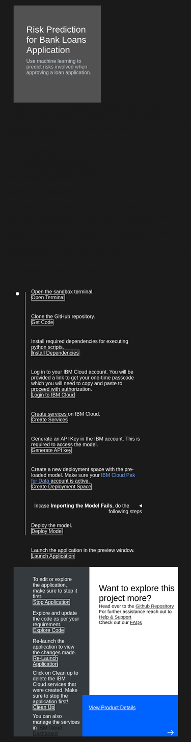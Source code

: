 <html>
<head>
<meta name="viewport" content="width=device-width, initial-scale=1">
<style>
  html,
  div,
  body {
    background-color: #1a1a1a;
    font-family: 'IBM Plex Sans', sans-serif;
    font-size: 16px;
    outline: none;
  }
  body {
    font-family: Helvetica, sans-serif;
  }
  /* The actual timeline (the vertical ruler) */
  .timeline {
    position: relative;
    max-width: 1200px;
    margin: 0 auto;
    margin-left: 50px;
  }
  .content p {
    margin: 0px;
  }
  .content .afterbutton
  {
    padding-top: 16px;
  }
  /* The actual timeline (the vertical ruler) */
  .timeline::after {
    content: '';
    position: absolute;
    width: 1px;
    background-color: white;
    top: 15px;
    bottom: 80px;
    left: 18px;
    margin-left: -2px;
  }
  /* Container around content */
  .container {
    padding: 0px 0px;
    width: 70%;
    align-content: left;
    margin: 0px 0px 0px 0px;
    margin-left: 25px;
    margin-top: 32px;
  }
  /* The circles on the timeline */
  .container::after {
    content: '';
    position: absolute;
    width: 10px;
    height: 10px;
    right: -6px;
    background-color: white;
    border: 0px solid #FF9F55;
    top: 15px;
    border-radius: 50%;
    z-index: 1;
    margin: 0px 0px 0px 0px;
  }
  /* Place the container to the left */
  .left {
    left: 0px;
  }
  /* Place the container to the right */
  .right {
    left: 0px;
  }
  /* Add arrows to the left container (pointing right) */
  .left::before {
    content: " ";
    height: 0;
    top: 22px;
    width: 0;
    z-index: 1;
    right: 30px;
    border: medium solid white;
    border-width: 10px 0 10px 10px;
    border-color: transparent transparent transparent white;
  }
  /* Fix the circle for containers on the right side */
  .right::after {
    left: -13px;
  }
  /* The actual content */
  .content {
    padding: 5px 10px;
    color: white;
    background: transparent;
  }
  .button.is-dark.is-medium {
    font-family: 'IBM Plex Sans', sans-serif;
    background: transparent;
    border-color: white;
    color: #fff;
    border: 1px solid white;
    border-radius: 0px;
    min-width: 180px;
    font-size: 16px;
    text-align: left;
    min-height: 48px;
    margin: 0px;
    justify-content:left;
  }
  .button.is-dark.is-medium:hover {
    font-family: 'IBM Plex Sans', sans-serif;
    background-color: #2a67f5;
    border-color: white;
    color: #fff;
    text-decoration: none;
  }
  .footer {
    display: flex;
    background-color: #343A3E;
    margin-top: 20px;
    padding: 0px;
    max-width: 1200px;
    margin-left: 30px;
    margin-right: 30px;
  }
  .github-icon {
    min-height: 100%;
    min-width: 100%;
    object-fit: cover;
    object-position: 2500% 1000px;
    opacity: 15%;
    bottom: 15px;
  }
  .image-content {
    padding: 5px 10px;
    background: transparent;
    color: black;
    position: absolute;
    font-size: 27px;
  }
  .image-div {
    position: relative;
    background-color: white;
    min-width: 50%;
    background-image: linear-gradient(rgba(255,255,255,0.9), rgba(255,255,255,0.9)), url("https://raw.githubusercontent.com/IBM/Developer-Playground/master/didact/images/github.svg");
    background-position: -100px 120px;
    background-repeat: no-repeat;
    padding-top: 20px;
    padding-left: 20px;
  }
  .image-btn {
    position: absolute;
    right: 0;
    bottom: 0%;
    background-color: #0062FF;
    width: 300px;
    padding: 0px;
    padding-bottom: 20px;
  }
  .image-link span 
  {
    float: right;
    font-size: 32px;
    padding-right: 20px;
  }
  .image-btn .image-link:hover
  {   
    text-decoration: none;
    color: white;
    background-color: #0353E9;
  }
  .image-btn  a:hover
  {
    text-decoration: none;
    color: white;
  }
  .image-link {
    color: white;
    display: block;
    padding: 5px 10px 5px 10px;
    line-height: 28px;
    font-size: 16px;
  }
  .header
  {
    background-image: url('https://s3.us.cloud-object-storage.appdomain.cloud/developer/default/patterns/create-a-web-based-intelligent-bank-loan-application-for-a-loan-agent/header.jpg');
    background-position: right;
    width: 95%;
    min-height: 70px;
    display: inline-block;
    margin-top: 20px;
    margin-bottom: 20px;
    margin-left: 30px;
    margin-right: 30px;
    max-width: 1200px;
    background-repeat: no-repeat;
    background-size: 700px 500px;
  }
  .header .right-content
  {
    float: left;
    width: 50%;
    background-color: #525252;
    min-height: 270px;
    font-size: 16px;
  }
  .header .right-content h4
  {
    background: none;
    color: #C1C7CD;
    padding-left: 25px;
    padding-right: 25px;
  }
  .header .right-content div
  {
    background: none;
    color: #C1C7CD;
    padding-left: 15px;
    padding-right: 25px;
    font-size: 16px;
    margin-bottom: 10px;
  }
  .header .right-content ul
  {
    margin: 0px;
    margin-left: 25px;
    margin-bottom: 10px;
    line-height: 16px;
  }
  .container a
  {
    color: #78A9FF;
    background-color: transparent;
    text-decoration: none;
  }
  .container a:visited
  {
    color: #BE95FF;
    background-color: transparent;
    text-decoration: none;
  }
  .apptitle
  {
    margin-left: 25px;
    margin-top: 20px;
    margin-bottom: 0px;
    font-size: 28px;
    color: white;
  }
  .subheading
  {
    margin-left: 25px;
    margin-top: 0px;
    margin-bottom: 0px;
    font-size: 16px;
    color: #c1c7cd;
  }
  .no-hover:hover
  {
    color: #A6C8FF !important;
  }
  .section{
    margin-top: 5px;
    margin-bottom:-50px;
  }
  summary{
    float:left;
  }
  details > summary { 
    list-style-image: url("https://raw.githubusercontent.com/IBM/Developer-Playground/development/didact/images/arrow-right.svg");
    direction:rtl;
  }
  details[open] > summary {
      list-style-image: url("https://raw.githubusercontent.com/IBM/Developer-Playground/development/didact/images/arrow-down.svg");
  }
  .step{
      margin-bottom: 50px;
  }
  details{
      margin-bottom: 20px;
  }
  a:hover{
      color: #A6C8FF;
      text-decoration: underline;
  }
  a:visited{
      color: #BE95FF;
  }
</style>
</head>
<body>
    <div class="header">
      <div class="right-content" style="padding-top:35px;">
        <div class="apptitle" style="font-size: 28px; color: white; padding-top: 5px">
          Risk Prediction for Bank Loans Application
        </div>
        <div class="subheading">
        Use machine learning to predict risks involved when approving a loan application.
        </div>
      </div>
    </div>
      <div class="section" style="font-size: 16px ; margin-top: -20px">
        In a typical bank loan department, the loan agent receives an application from a customer. The agent then considers several factors to decide whether the loan should be approved or rejected. Loan agents can use machine learning to improve the decision-making process. This bank loan application uses a machine learning model deployed on Cloud Pak for Data to predict the risk of a loan application. 
      </div>
   <div class="section">
      <p style="font-size:24px">Execution Flow </p>
      <div class="right-content">
      <ol>
        <li>Create a deployment space using Watson Machine Learning in IBM Cloud Pak for Data platform and deploy a pre-trained machine learning model.</li> 
        <li>Prompt the user for application details.</li>  
        <li>Make a Watson Machine Learning REST API call to invoke the machine learning model with the specified input.</li> 
        <li>Return the risk associated with the loan application.</li> 
      </ol>
      </div>
      </div>
   <div class="section">
    <p style="font-size:24px">Learning Resources</p>
    <div class="right-content">
      <a href="https://developer.ibm.com/articles/modernizing-your-bank-loan-department/">Modernizing a loan bank department</a></br>
    </div>
   </div>
   <div class="section">
      <p style="font-size:24px">Included Components</p>
      <div class="right-content">
          <p>This  application uses the following <a href="https://www.ibm.com/products/cloud-pak-for-data">IBM Cloud Pak for Data services</a>:</p>
          <p><a href="https://cloud.ibm.com/objectstorage">Cloud Object Storage</a>: IBM Cloud Object Storage is a highly scalable cloud storage service, designed for high durability, resiliency and security.</p>
          <p><a href="https://cloud.ibm.com/catalog/services/machine-learning">Watson Machine Learning</a>: Deploy, manage and integrate machine learning models into your applications and services in as little as one click.</p>
          <p><a href="https://cloud.ibm.com/catalog/services/watson-studio">Watson Studio</a>: Develop sophisticated machine learning models using Notebooks and code-free tools to infuse AI throughout your business.</p>
      </div>
   </div>
   <div class="section">
   <p style="font-size:24px">Pre-requisites</p>
    <div class="right-content">
    <p>IBM Cloud Account - <a href="https://cloud.ibm.com/registration/trial?cm_sp=ibmdev--developer-sandbox--cloudreg"> Create</a>  one for free.</p>
      <p>IBM Cloud Pak for Data Account - <a href="https://dataplatform.cloud.ibm.com/home2?context=cpdaas?cm_sp=ibmdev--developer-sandbox--cloudreg">Login </a> or<a href="https://dataplatform.cloud.ibm.com/registration/stepone?context=cpdaas&apps=all?cm_sp=ibmdev--developer-sandbox--cloudreg"> Create</a> one for free.</p>
    </div>
   </div>
    <div class="section">
   <p style="font-size:24px">Instructions</p>
   <div class="right-content">
      Please follow all the below steps in proper sequence.
   </div>
   <br>
   </div>
    <div class="timeline">
        <div style="margin-top:0px;padding-top:0px;"class="container right">
            <div class="content">
                <p>Open the sandbox terminal.</p>
                <a class="button is-dark is-medium" title="Open Terminal" href="didact://?commandId=terminal-for-sandbox-container:new">Open Terminal</a><br>
            </div>
        </div>
   <div class="container right">
         <div class="content">
            <p>Clone the GitHub repository.</p>
          <a class="button is-dark is-medium" title="Clone the Repo" href="didact://?commandId=extension.sendToTerminal&text=BankLoanApp%7Cget-code%7Csandbox%20terminal|git%20clone%20-b%20bank-loan%20https://github.com/IBM/Developer-Playground.git%20${CHE_PROJECTS_ROOT}/bank-loan/%20%26%26%20cd%20${CHE_PROJECTS_ROOT}/bank-loan/">Get Code</a>
         </div>
      </div>
     <div class="container right">
        <div class="content">
          <p>Install required dependencies for executing python scripts.</p>
          <a class="button is-dark is-medium" title="Install Dependencies" href="didact://?commandId=extension.sendToTerminal&text=BankLoanApp%7Cinstall-dependencies%7Csandbox%20terminal|cd%20${CHE_PROJECTS_ROOT}/bank-loan;pip3.8%20install%20-r%20requirements.txt">Install Dependencies</a>
        </div>
     </div>
      <div class="container right">
        <div class="content">
          <p>Log in to your IBM Cloud account. You will be provided a link to get your one-time passcode which you will need to copy and paste to proceed with authorization.</p>
          <a class="button is-dark is-medium" title="Login to IBM Cloud" href="didact://?commandId=extension.sendToTerminal&text=BankLoanApp%7Cibm-login%7Csandbox%20terminal|cd%20${CHE_PROJECTS_ROOT}/bank-loan%20%26%26%20chmod%20%2Bx%20.%2Flogin.sh%20%26%26%20.%2Flogin.sh">Login to IBM Cloud</a>  
        </div>
      </div>
      <div class="container right">
        <div class="content">
          <p>Create services on IBM Cloud.</p>
          <a class="button is-dark is-medium" title="Create Services" href="didact://?commandId=extension.sendToTerminal&text=BankLoanApp%7Ccreate-ibm-services%7Csandbox%20terminal|chmod%20%2Bx%20.%2Fcreate-ibm-cloud-services.sh%20%26%26%20.%2Fcreate-ibm-cloud-services.sh">Create Services</a>
        </div>
      </div>
      <div class="container right">
        <div class="content">
            <p>Generate an API Key in the IBM account. This is required to access the model.</p>
            <a class="button is-dark is-medium" title="Generate API key" href="didact://?commandId=extension.sendToTerminal&text=BankLoanApp%7Cgenerate-api-token%7Csandbox%20terminal|cd%20${CHE_PROJECTS_ROOT}/bank-loan;ibmcloud%20iam%20api-key-create%20ApiKey-bankLoan%20-d%20'this is API key for bankLoan'%20--file%20${CHE_PROJECTS_ROOT}/bank-loan/key_file">Generate API key</a>
        </div>
      </div>
      <div class="container right">
        <div class="content">
            <p>Create a new deployment space with the pre-loaded model. Make sure your <a href="https://dataplatform.cloud.ibm.com?cm_sp=ibmdev--developer-sandbox--cloudreg">IBM Cloud Pak for Data</a> account is active.</p>
            <a class="button is-dark is-medium" href="didact://?commandId=extension.sendToTerminal&text=BankLoanApp%7Ccreate-deployment-space%7Csandbox%20terminal|cd%20${CHE_PROJECTS_ROOT}/bank-loan%20%26%26%20python3.8%20create_space.py">Create Deployment Space</a>
        </div>
       </div>
      <div class="container right">
        <div class="content">
       <details>
         <summary>&nbsp;&nbsp;&nbsp;&nbsp;&nbsp;Incase <b>Importing the Model Fails</b>, do the following steps</summary></br></br>
          <div class="step">
           <p>Step 1 : Download the project zip file.</p>
          <a class="button is-dark is-medium" href="https://github.com/IBM/Developer-Playground/raw/bank-loan/bankLoan.zip">Download</a>
           </div>
           <div class="step">
           <p>Step 2 : Login to your <a href="https://dataplatform.cloud.ibm.com?cm_sp=ibmdev--developer-sandbox--cloudreg">IBM CloudPak for Data</a> account with the <b>Region</b> given in your sandbox terminal. Click on <b>Create a Project</b>.</p>
          <img src = "https://raw.githubusercontent.com/IBM/Developer-Playground/master/didact/images/bank-loan-didact1.png" width = "750" height= "750">
           </div>
           <div class="step">
           <p>Step 3 : Click on <b>Create a project from sample or file.</b></p>
          <img src = "https://raw.githubusercontent.com/IBM/Developer-Playground/master/didact/images/bank-loan-didact2.png" width = "750" height= "750">
           </div>
           <div class="step">
           <p>Step 4: Upload the zip file that was just downloaded in Step 1 > Enter a project <b>Name</b>  > click <b>Create</b>.</p>
          <img src = "https://raw.githubusercontent.com/IBM/Developer-Playground/master/didact/images/bank-loan-didact3.png" width = "750" height= "750">
           </div>
           <div class="step">
           <p>Step 5 : After the project is created, click on <b>View new project</b>.</p>
          <img src = "https://raw.githubusercontent.com/IBM/Developer-Playground/master/didact/images/bank-loan-didact4.png" width = "750" height= "750">
           </div>
           <div class="step">
           <p>Step 6 : Click on the <b>Assets</b> tab.</p>
          <img src = "https://raw.githubusercontent.com/IBM/Developer-Playground/master/didact/images/bank-loan-didact5.png" width = "750" height= "750">
           </div>
           <div class="step">
           <p>Step 7 : Click on the <b>(⋮)</b> icon right hand side of the <b>Model</b> and Click on <b>Promote</b>.</p>
          <img src = "https://raw.githubusercontent.com/IBM/Developer-Playground/master/didact/images/bank-loan-didact6.png" width = "750" height= "750">
           </div>
           <div class="step">
           <p>Step 8 : On the <b>Target Space</b> drop-down menu, select the deployment space you created (To get the deployment space name check your sandbox terminal), Once done click <b>Promote</b>.</p>
          <img src = "https://raw.githubusercontent.com/IBM/Developer-Playground/master/didact/images/bank-loan-didact7.png" width = "750" height= "750">
           </div>
           </details>
        </div>
       </div>
      <div class="container right">
        <div class="content">
          <p>Deploy the model.</p>
           <a class="button is-dark is-medium" title="Deploy Model" href="didact://?commandId=extension.sendToTerminal&text=BankLoanApp%7Cdeploy-model%7Csandbox%20terminal|python3.8%20DeployModel/DeploySavedModel.py">Deploy Model</a>
        </div>
      </div>  
      <div class="container right">
         <div class="content">
          <p>Launch the application in the preview window.</p>
          <a class="button is-dark is-medium" title="Launch Application" href="didact://?commandId=extension.sendToTerminal&text=BankLoanApp%7Cstart-app%7Csandbox%20terminal|python3.8%20app.py">Launch Application</a>
         </div>
      </div>
   </div>
   <div class="footer" style="margin-left:30px;">      
      <div class="content" style="padding:30px;padding-left:60px;padding-bottom:0px;">
        <p>To edit or explore the application, make sure to stop it first.</p>
        <a class="button is-dark is-medium" title="Stop Application" href="didact://?commandId=vscode.didact.sendNamedTerminalCtrlC&text=sandbox%20terminal">Stop Application</a>
        <p class="afterbutton">Explore and update the code as per your requirement.</p>
        <a class="button is-dark is-medium" title="Explore Code" href="didact://?commandId=extension.openFile&text=BankLoanApp%7Copen-file%7C${CHE_PROJECTS_ROOT}/bank-loan/templates/input.html">Explore Code</a>
        <p class="afterbutton ">Re-launch the application to view the changes made.</p>
        <a class="button is-dark is-medium" title="Re-Launch Application" href="didact://?commandId=extension.sendToTerminal&text=BankLoanApp%7Crestart-app%7Csandbox%20terminal|python3.8%20app.py">Re-Launch Application</a>
        <p style="margin-top:10px;">Click on Clean up to delete the IBM Cloud services that were created. Make sure to stop the application first!
        </p>
        <a class="button is-dark is-medium" title="Delete services from IBM Cloud" href="didact://?commandId=extension.sendToTerminal&text=BankLoanApp%7Cclean-up%7Csandbox%20terminal|chmod%20%2Bx%20.%2Fdeleteservice.sh%20%26%26%20.%2Fdeleteservice.sh">Clean Up</a>
        <p style="margin-top:10px;">You can also manage the services in
          <a href="https://cloud.ibm.com/resources">IBM Cloud Dashboard</a>
        </p> 
      </div>
      <div class="image-div">
        <p class="image-content">Want to explore this project more?
          <span style="font-size:15px;margin-top:0px;display:block;">Head over to the
            <a href="https://github.com/IBM/Developer-Playground/tree/bank-loan" target="_blank">Github Repository</a>
          </span>
          <span style="font-size:15px;margin-top:0px;display:block;">For further assistance reach out to <a href="https://github.com/IBM/Technology-Sandbox-Support/issues/new/choose" target="_blank"> Help & Support</a></span>
          <span style="font-size:15px;margin-top:0px;display:block;">Check out our <a href="https://ibm.github.io/Technology-Sandbox-Support/" target="_blank">FAQs</a></span>
        </p>
        <a class="image-link" href="https://developer.ibm.com/patterns/create-a-web-based-intelligent-bank-loan-application-for-a-loan-agent/" target="_blank">
          <div class="image-btn">
            <p class="image-link">View Product Details
            <p style="padding-top: 14px"></p>
               <span>
                  <svg style="position: absolute; right: 10px;" fill="#ffffff" focusable="false" preserveAspectRatio="xMidYMid meet" xmlns="http://www.w3.org/2000/  svg" width="25" height="25" viewBox="0 0 32 32" aria-hidden="true">
                     <path d="M18 6L16.6 7.4 24.1 15 3 15 3 17 24.1 17 16.6 24.6 18 26 28 16z"></path>
                     <title>Arrow right</title>
                  </svg>
               </span>
            </a>
         </div>
      </div>
   </div>
   <br>
   <br> 
</body>
</html>
